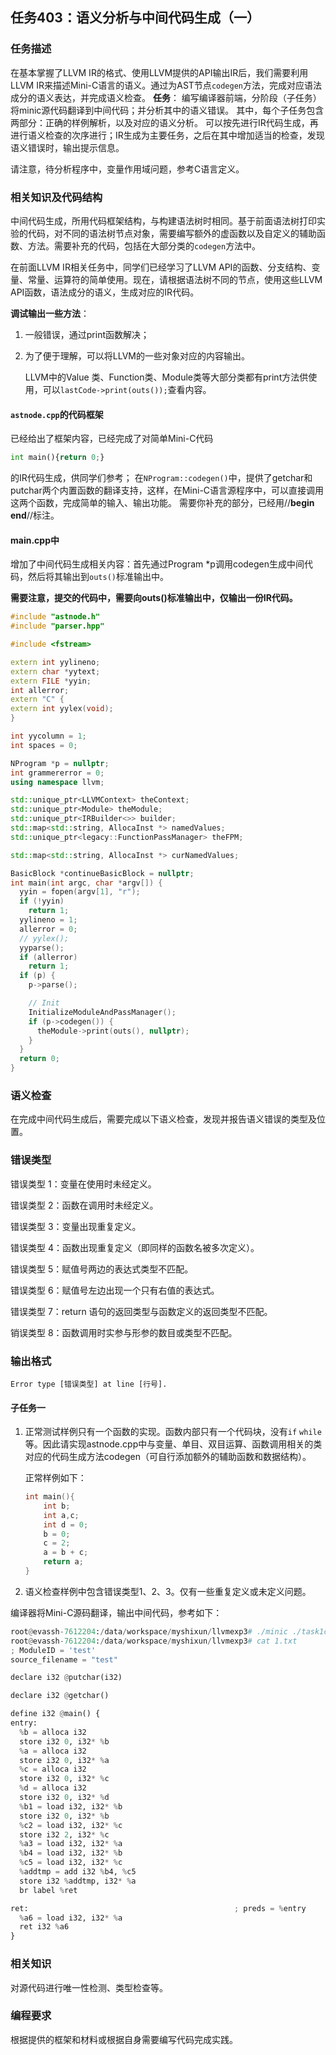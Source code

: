 ## 任务403：语义分析与中间代码生成（一）

### 任务描述

在基本掌握了LLVM IR的格式、使用LLVM提供的API输出IR后，我们需要利用LLVM IR来描述Mini-C语言的语义。通过为AST节点`codegen`方法，完成对应语法成分的语义表达，并完成语义检查。
**任务**：
编写编译器前端，分阶段（子任务）将minic源代码翻译到中间代码；并分析其中的语义错误。
其中，每个子任务包含两部分：正确的样例解析，以及对应的语义分析。
可以按先进行IR代码生成，再进行语义检查的次序进行；IR生成为主要任务，之后在其中增加适当的检查，发现语义错误时，输出提示信息。

请注意，待分析程序中，变量作用域问题，参考C语言定义。

### 相关知识及代码结构

中间代码生成，所用代码框架结构，与构建语法树时相同。基于前面语法树打印实验的代码，对不同的语法树节点对象，需要编写额外的虚函数以及自定义的辅助函数、方法。需要补充的代码，包括在大部分类的`codegen`方法中。

在前面LLVM IR相关任务中，同学们已经学习了LLVM API的函数、分支结构、变量、常量、运算符的简单使用。现在，请根据语法树不同的节点，使用这些LLVM API函数，语法成分的语义，生成对应的IR代码。

**调试输出一些方法**：

1. 一般错误，通过print函数解决；
2. 为了便于理解，可以将LLVM的一些对象对应的内容输出。
  
    LLVM中的Value 类、Function类、Module类等大部分类都有print方法供使用，可以`lastCode->print(outs());`查看内容。

#### `astnode.cpp`的代码框架

已经给出了框架内容，已经完成了对简单Mini-C代码
```python
int main(){return 0;} 
```
的IR代码生成，供同学们参考；
在`NProgram::codegen()`中，提供了getchar和putchar两个内置函数的翻译支持，这样，在Mini-C语言源程序中，可以直接调用这两个函数，完成简单的输入、输出功能。
需要你补充的部分，已经用//**begin end**//标注。

#### main.cpp中

增加了中间代码生成相关内容：首先通过Program *p调用codegen生成中间代码，然后将其输出到`outs()`标准输出中。

**需要注意，提交的代码中，需要向outs()标准输出中，仅输出一份IR代码。**

```c++
#include "astnode.h"
#include "parser.hpp"

#include <fstream>

extern int yylineno;
extern char *yytext;
extern FILE *yyin;
int allerror;
extern "C" {
extern int yylex(void);
}

int yycolumn = 1;
int spaces = 0;

NProgram *p = nullptr;
int grammererror = 0;
using namespace llvm;

std::unique_ptr<LLVMContext> theContext;
std::unique_ptr<Module> theModule;
std::unique_ptr<IRBuilder<>> builder;
std::map<std::string, AllocaInst *> namedValues;
std::unique_ptr<legacy::FunctionPassManager> theFPM;

std::map<std::string, AllocaInst *> curNamedValues;

BasicBlock *continueBasicBlock = nullptr;
int main(int argc, char *argv[]) {
  yyin = fopen(argv[1], "r");
  if (!yyin)
    return 1;
  yylineno = 1;
  allerror = 0;
  // yylex();
  yyparse();
  if (allerror)
    return 1;
  if (p) {
    p->parse();

    // Init
    InitializeModuleAndPassManager();
    if (p->codegen()) {
      theModule->print(outs(), nullptr);
    }
  }
  return 0;
}
```

### 语义检查

在完成中间代码生成后，需要完成以下语义检查，发现并报告语义错误的类型及位置。

### 错误类型

错误类型 1：变量在使用时未经定义。

错误类型 2：函数在调用时未经定义。

错误类型 3：变量出现重复定义。

错误类型 4：函数出现重复定义（即同样的函数名被多次定义）。

错误类型 5：赋值号两边的表达式类型不匹配。

错误类型 6：赋值号左边出现一个只有右值的表达式。

错误类型 7：return 语句的返回类型与函数定义的返回类型不匹配。

销误类型 8：函数调用时实参与形参的数目或类型不匹配。

### 输出格式

`Error type [错误类型] at line [行号].`

#### 子任务一

1. 正常测试样例只有一个函数的实现。函数内部只有一个代码块，没有`if` `while`等。因此请实现astnode.cpp中与变量、单目、双目运算、函数调用相关的类对应的代码生成方法codegen（可自行添加额外的辅助函数和数据结构）。

   正常样例如下：

   ```c
   int main(){
       int b;
       int a,c;
       int d = 0;
       b = 0;
       c = 2;
       a = b + c;
       return a;
   }
   ```

2. 语义检查样例中包含错误类型1、2、3。仅有一些重复定义或未定义问题。

编译器将Mini-C源码翻译，输出中间代码，参考如下：

```python
root@evassh-7612204:/data/workspace/myshixun/llvmexp3# ./minic ./task1case/0.in >1.txt
root@evassh-7612204:/data/workspace/myshixun/llvmexp3# cat 1.txt
; ModuleID = 'test'
source_filename = "test"

declare i32 @putchar(i32)

declare i32 @getchar()

define i32 @main() {
entry:
  %b = alloca i32
  store i32 0, i32* %b
  %a = alloca i32
  store i32 0, i32* %a
  %c = alloca i32
  store i32 0, i32* %c
  %d = alloca i32
  store i32 0, i32* %d
  %b1 = load i32, i32* %b
  store i32 0, i32* %b
  %c2 = load i32, i32* %c
  store i32 2, i32* %c
  %a3 = load i32, i32* %a
  %b4 = load i32, i32* %b
  %c5 = load i32, i32* %c
  %addtmp = add i32 %b4, %c5
  store i32 %addtmp, i32* %a
  br label %ret

ret:                                              ; preds = %entry
  %a6 = load i32, i32* %a
  ret i32 %a6
} 
```

### 相关知识

对源代码进行唯一性检测、类型检查等。

### 编程要求

根据提供的框架和材料或根据自身需要编写代码完成实践。